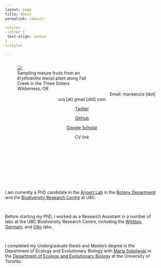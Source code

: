 ```yaml
---
layout: page
title: About
permalink: /about/

<style>
.center {
 text-align: center
}
</style>

---
```

<figure style="float: left; padding-right: 25px; width: 45%">
 <img src="/assets/three_sisters_collecting.jpg"/>
 <figcaption> Sampling mature fruits from an <i>Erythranthe lewisii</i> plant along Fall Creek in the Three Sisters Wilderness, OR </figcaption>
 </figure>
 <br>
 <br>
 <br>
 <br>
 <br>
<p style="text-align:center"> Email: mackenzie [dot] urq [at] gmail [dot] com <p style="text-align:center"> <a href="https://twitter.com/macurqcron">Twitter</a> <p style="text-align:center"> <a href="https://github.com/macurqcron">GitHub</a> <p style="text-align:center"> <a href="https://scholar.google.ca/citations?user=rMkvEq8AAAAJ&hl=en"> Google Scholar </a> <p style="text-align:center"> CV link </p>
</p> 


<br>
<br>
<br>
<br>
<br>
<br>
<br>
<br>


<p> I am currently a PhD candidate in the <a href="https://angert.github.io/">Angert Lab</a> in the <a href="https://www.botany.ubc.ca/">Botany Department</a> and the <a href="https://biodiversity.ubc.ca/">Biodiversity Research Centre</a> at UBC. </p> 
<br>

<p> Before starting my PhD, I worked as a Research Assistant in a number of labs at the UBC Biodiversity Research Centre, including the <a href="http://whittonlab.weebly.com/">Whitton</a>, <a href="https://germainlab.weebly.com/">Germain</a>, and <a href="https://www.zoology.ubc.ca/~otto/">Otto</a> labs. </p>
<br>

<p> I completed my Undergraduate thesis and Masters degree in the Department of Ecology and Evolutionary Biology with <a href="https://sokolowski.eeb.utoronto.ca/">Marla Sokolwski</a> in the <a href="https://eeb.utoronto.ca/"> Department of Ecology and Evolutionary Biology</a> at the University of Toronto. </p> 
